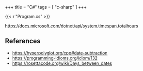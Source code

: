 +++
title = "C#"
tags = [ "c-sharp" ]
+++

{{< r "Program.cs" >}}

<https://docs.microsoft.com/dotnet/api/system.timespan.totalhours>

## References

- <https://hyperpolyglot.org/cpp#date-subtraction>
- <https://programming-idioms.org/idiom/132>
- <https://rosettacode.org/wiki/Days_between_dates>
